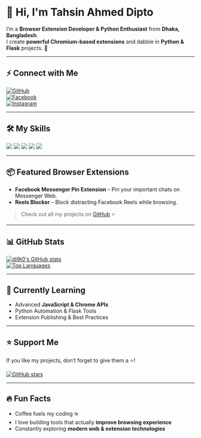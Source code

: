 # 👋 Hi, I'm Tahsin Ahmed Dipto

I’m a **Browser Extension Developer & Python Enthusiast** from **Dhaka, Bangladesh**.  
I create **powerful Chromium-based extensions** and dabble in **Python & Flask** projects. 🚀  

---

## ⚡ Connect with Me

[![GitHub](https://img.shields.io/badge/GitHub-181717?style=for-the-badge&logo=github&logoColor=white)](https://github.com/di9t0)  
[![Facebook](https://img.shields.io/badge/Facebook-1877F2?style=for-the-badge&logo=facebook&logoColor=white)](https://facebook.com/diptoiguess)  
[![Instagram](https://img.shields.io/badge/Instagram-E4405F?style=for-the-badge&logo=instagram&logoColor=white)](https://instagram.com/diptoriot)  

---

## 🛠 My Skills

<div>
  <img src="https://img.shields.io/badge/HTML5-E34F26?style=for-the-badge&logo=html5&logoColor=white" />
  <img src="https://img.shields.io/badge/CSS3-1572B6?style=for-the-badge&logo=css3&logoColor=white" />
  <img src="https://img.shields.io/badge/JavaScript-F7DF1E?style=for-the-badge&logo=javascript&logoColor=black" />
  <img src="https://img.shields.io/badge/Flask-000000?style=for-the-badge&logo=flask&logoColor=white" />
  <img src="https://img.shields.io/badge/Python-3776AB?style=for-the-badge&logo=python&logoColor=white" />
</div>

---

## 📦 Featured Browser Extensions

- **Facebook Messenger Pin Extension** – Pin your important chats on Messenger Web.  
- **Reels Blocker** – Block distracting Facebook Reels while browsing.    

> Check out all my projects on [GitHub](https://github.com/di9t0) ⭐  

---

## 📊 GitHub Stats

[![di9t0's GitHub stats](https://github-readme-stats.vercel.app/api?username=di9t0&show_icons=true&theme=radical&count_private=true)](https://github.com/di9t0)  
[![Top Languages](https://github-readme-stats.vercel.app/api/top-langs/?username=di9t0&layout=compact&theme=radical)](https://github.com/di9t0)  

---

## 🌱 Currently Learning

- Advanced **JavaScript & Chrome APIs**  
- Python Automation & Flask Tools  
- Extension Publishing & Best Practices  

---

## ⭐ Support Me

If you like my projects, don’t forget to give them a ⭐!  

[![GitHub stars](https://img.shields.io/github/stars/di9t0?style=social)](https://github.com/di9t0)

---

## 🔥 Fun Facts

- Coffee fuels my coding ☕  
- I love building tools that actually **improve browsing experience**  
- Constantly exploring **modern web & extension technologies**  
